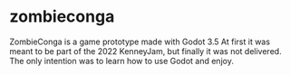 # zombieconga

ZombieConga is a game prototype made with Godot 3.5
At first it was meant to be part of the 2022 KenneyJam, but finally it was not delivered.
The only intention was to learn how to use Godot and enjoy.
